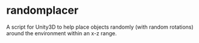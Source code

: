 # randomplacer
A script for Unity3D to help place objects randomly (with random rotations) around the environment within an x-z range.
